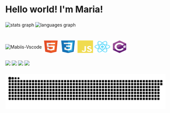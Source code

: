 <h1 align="left">Hello world! I'm Maria!</h1>

###

<div align="left">
    <img src="https://github-readme-stats.vercel.app/api?username=Mabiis&hide_title=false&hide_rank=false&show_icons=true&include_all_commits=true&count_private=true&disable_animations=false&theme=dracula&locale=en&hide_border=false&order=1" height="170" alt="stats graph"  />
    <img src="https://github-readme-stats.vercel.app/api/top-langs?username=Mabiis&locale=en&hide_title=false&layout=compact&card_width=320&langs_count=5&theme=dracula&hide_border=false&order=2" height="170" alt="languages graph"  />
</div>

###

<div style="display: inline_block"><br>
  <img align="center" alt="Mabiis-Vscode" height="40" width="50" src="https://cdn.jsdelivr.net/gh/devicons/devicon/icons/vscode/vscode-original.svg">
  <img align="center" alt="Mabiis-HTML" height="40" width="50" src="https://raw.githubusercontent.com/devicons/devicon/master/icons/html5/html5-original.svg">
  <img align="center" alt="Mabiis-CSS" height="40" width="50" src="https://raw.githubusercontent.com/devicons/devicon/master/icons/css3/css3-original.svg">
  <img align="center" alt="Mabiis-Js" height="40" width="50" src="https://raw.githubusercontent.com/devicons/devicon/master/icons/javascript/javascript-plain.svg">
  <img align="center" alt="Mabiis-React" height="40" width="50" src="https://raw.githubusercontent.com/devicons/devicon/master/icons/react/react-original.svg">
  <img align="center" alt="Mabiis-Csharp" height="40" width="50" src="https://raw.githubusercontent.com/devicons/devicon/master/icons/csharp/csharp-original.svg">
</div>

###
 
<div> 
  <a href="https://www.instagram.com/mah.rodrigues__/" target="_blank"><img src="https://img.shields.io/badge/-Instagram-%23E4405F?style=for-the-badge&logo=instagram&logoColor=white" target="_blank"></a>
 <a href="https://discord.gg/wagxzStdcR" target="_blank"><img src="https://img.shields.io/badge/Discord-7289DA?style=for-the-badge&logo=discord&logoColor=white" target="_blank"></a> 
  <a href = "dudamariasimoes@gmail.com"><img src="https://img.shields.io/badge/-Gmail-%23333?style=for-the-badge&logo=gmail&logoColor=white" target="_blank"></a>
  <a href="https://www.linkedin.com/in/maria-eduarda-rodrigues-sim%C3%B5es-3b5a44326/" target="_blank"><img src="https://img.shields.io/badge/-LinkedIn-%230077B5?style=for-the-badge&logo=linkedin&logoColor=white" target="_blank"></a> 
</div>

###

<div>
<picture>
  <source media="(prefers-color-scheme: dark)" srcset="https://raw.githubusercontent.com/Mabiis/Mabiis/output/github-contribution-grid-snake-dark.svg">
  <source media="(prefers-color-scheme: light)" srcset="https://raw.githubusercontent.com/Mabiis/Mabiis/output/github-contribution-grid-snake.svg">
  <img alt="github contribution grid snake animation" src="https://raw.githubusercontent.com/Mabiis/Mabiis/output/github-contribution-grid-snake.svg">
</picture>
  
</div>
